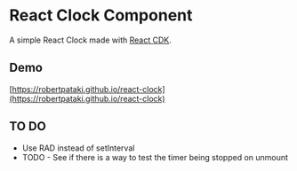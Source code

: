 # React Clock Component

A simple React Clock made with [React CDK](https://github.com/kadirahq/react-cdk).

## Demo

[https://robertpataki.github.io/react-clock](https://robertpataki.github.io/react-clock)

## TO DO

- Use RAD instead of setInterval
- TODO - See if there is a way to test the timer being stopped on unmount

